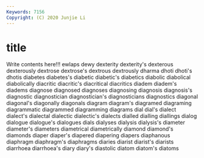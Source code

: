 ```yaml
---
Keywords: 7156
Copyright: (C) 2020 Junjie Li
---
```


# title

Write contents here!!!
ewlaps 
dewy 
dexterity
dexterity's 
dexterous 
dexterously 
dextrose 
dextrose's 
dextrous 
dextrously 
dharma 
dhoti 
dhoti's
dhotis 
diabetes 
diabetes's 
diabetic 
diabetic's 
diabetics 
diabolic 
diabolical 
diabolically 
diacritic
diacritic's 
diacritical 
diacritics 
diadem 
diadem's 
diadems 
diagnose 
diagnosed 
diagnoses 
diagnosing
diagnosis 
diagnosis's 
diagnostic 
diagnostician 
diagnostician's 
diagnosticians 
diagnostics 
diagonal 
diagonal's 
diagonally
diagonals 
diagram 
diagram's 
diagramed 
diagraming 
diagrammatic 
diagrammed 
diagramming 
diagrams 
dial
dial's 
dialect 
dialect's 
dialectal 
dialectic 
dialectic's 
dialects 
dialled 
dialling 
diallings
dialog 
dialogue 
dialogue's 
dialogues 
dials 
dialyses 
dialysis 
dialysis's 
diameter 
diameter's
diameters 
diametrical 
diametrically 
diamond 
diamond's 
diamonds 
diaper 
diaper's 
diapered 
diapering
diapers 
diaphanous 
diaphragm 
diaphragm's 
diaphragms 
diaries 
diarist 
diarist's 
diarists 
diarrhoea
diarrhoea's 
diary 
diary's 
diastolic 
diatom 
diatom's 
diatoms 
